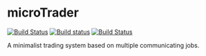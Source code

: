 # microTrader

[![Build Status](https://travis-ci.org/Susico/microTrader.svg?branch=master)](https://travis-ci.org/Susico/microTrader)  [![Build status](https://ci.appveyor.com/api/projects/status/vy8ggrxe99d99njp)](https://ci.appveyor.com/project/SumindaDharmasena/microtrader) [![Build Status](https://drone.io/github.com/Susico/microTrader/status.png)](https://drone.io/github.com/Susico/microTrader/latest)

A minimalist trading system based on multiple communicating jobs.

